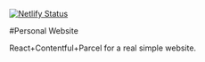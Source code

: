 [![Netlify Status](https://api.netlify.com/api/v1/badges/42eccb33-2088-40d9-8196-1719f6d9f62e/deploy-status)](https://app.netlify.com/sites/perfectlycromulent/deploys)

#Personal Website

React+Contentful+Parcel for a real simple website.
